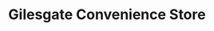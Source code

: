 ---
title: "Gilesgate Convenience Store"
url: /durham/gilesgate-convenience-store/
shop: Lebensmittel
---